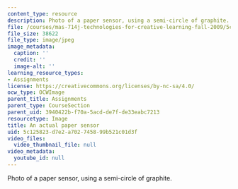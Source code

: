 ```yaml
---
content_type: resource
description: Photo of a paper sensor, using a semi-circle of graphite.
file: /courses/mas-714j-technologies-for-creative-learning-fall-2009/5c125823d7e2a702745899b521c01d3f_Image12.jpg
file_size: 38622
file_type: image/jpeg
image_metadata:
  caption: ''
  credit: ''
  image-alt: ''
learning_resource_types:
- Assignments
license: https://creativecommons.org/licenses/by-nc-sa/4.0/
ocw_type: OCWImage
parent_title: Assignments
parent_type: CourseSection
parent_uid: 3940422b-f70a-5acd-de7f-de33eabc7213
resourcetype: Image
title: An actual paper sensor
uid: 5c125823-d7e2-a702-7458-99b521c01d3f
video_files:
  video_thumbnail_file: null
video_metadata:
  youtube_id: null
---
```

Photo of a paper sensor, using a semi-circle of graphite.